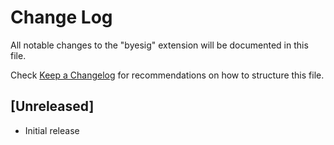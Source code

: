 # Change Log

All notable changes to the "byesig" extension will be documented in this file.

Check [Keep a Changelog](http://keepachangelog.com/) for recommendations on how to structure this file.

## [Unreleased]

- Initial release